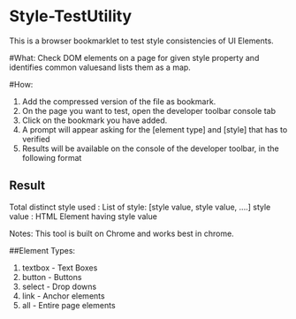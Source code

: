 # Style-TestUtility
This is a browser bookmarklet to test style consistencies of UI Elements.

#What:
Check DOM elements on a page for given style property and identifies common valuesand lists them as a map.

#How:
1. Add the compressed version of the file as bookmark.
2. On the page you want to test, open the developer toolbar console tab
3. Click on the bookmark you have added.
4. A prompt will appear asking for the [element type] and [style] that has to verified
5. Results will be available on the console of the developer toolbar, in the following format

## Result
Total distinct style used : 
List of style: [style value, style value, ....]
style value : HTML Element having style value

Notes: This tool is built on Chrome and works best in chrome. 

##Element Types: 
1. textbox - Text Boxes
2. button - Buttons
3. select - Drop downs
4. link - Anchor elements
5. all - Entire page elements


